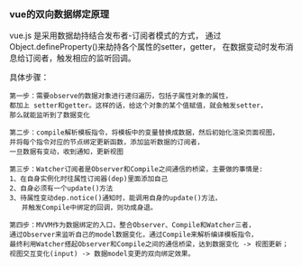 ### vue的双向数据绑定原理

vue.js 是采用数据劫持结合发布者-订阅者模式的方式，
通过Object.defineProperty()来劫持各个属性的setter，getter，
在数据变动时发布消息给订阅者，触发相应的监听回调。

具体步骤：

    第一步：需要observe的数据对象进行递归遍历，包括子属性对象的属性，
    都加上 setter和getter。这样的话，给这个对象的某个值赋值，就会触发setter，
    那么就能监听到了数据变化

    第二步：compile解析模板指令，将模板中的变量替换成数据，然后初始化渲染页面视图，
    并将每个指令对应的节点绑定更新函数，添加监听数据的订阅者，
    一旦数据有变动，收到通知，更新视图

    第三步：Watcher订阅者是Observer和Compile之间通信的桥梁，主要做的事情是:
    1、在自身实例化时往属性订阅器(dep)里面添加自己
    2、自身必须有一个update()方法
    3、待属性变动dep.notice()通知时，能调用自身的update()方法，
       并触发Compile中绑定的回调，则功成身退。

    第四步：MVVM作为数据绑定的入口，整合Observer、Compile和Watcher三者，
    通过Observer来监听自己的model数据变化，通过Compile来解析编译模板指令，
    最终利用Watcher搭起Observer和Compile之间的通信桥梁，达到数据变化 -> 视图更新；
    视图交互变化(input) -> 数据model变更的双向绑定效果。